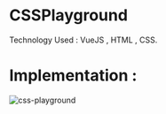 # CSSPlayground
Technology Used  : VueJS , HTML , CSS.

# Implementation :
![css-playground](https://user-images.githubusercontent.com/99062463/175984926-3149352a-50ae-4412-a85b-663a6038adac.gif)
